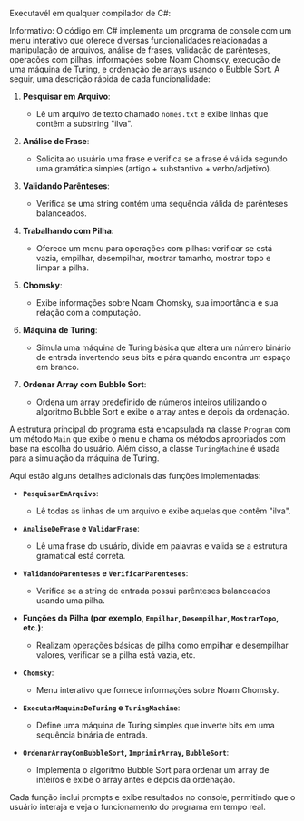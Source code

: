 Executavél em qualquer compilador de C#:

Informativo:
O código em C# implementa um programa de console com um menu interativo que oferece diversas funcionalidades relacionadas a manipulação de arquivos, análise de frases, validação de parênteses, operações com pilhas, informações sobre Noam Chomsky, execução de uma máquina de Turing, e ordenação de arrays usando o Bubble Sort. A seguir, uma descrição rápida de cada funcionalidade:

1. **Pesquisar em Arquivo**:
   - Lê um arquivo de texto chamado `nomes.txt` e exibe linhas que contêm a substring "ilva".

2. **Análise de Frase**:
   - Solicita ao usuário uma frase e verifica se a frase é válida segundo uma gramática simples (artigo + substantivo + verbo/adjetivo).

3. **Validando Parênteses**:
   - Verifica se uma string contém uma sequência válida de parênteses balanceados.

4. **Trabalhando com Pilha**:
   - Oferece um menu para operações com pilhas: verificar se está vazia, empilhar, desempilhar, mostrar tamanho, mostrar topo e limpar a pilha.

5. **Chomsky**:
   - Exibe informações sobre Noam Chomsky, sua importância e sua relação com a computação.

6. **Máquina de Turing**:
   - Simula uma máquina de Turing básica que altera um número binário de entrada invertendo seus bits e pára quando encontra um espaço em branco.

7. **Ordenar Array com Bubble Sort**:
   - Ordena um array predefinido de números inteiros utilizando o algoritmo Bubble Sort e exibe o array antes e depois da ordenação.

A estrutura principal do programa está encapsulada na classe `Program` com um método `Main` que exibe o menu e chama os métodos apropriados com base na escolha do usuário. Além disso, a classe `TuringMachine` é usada para a simulação da máquina de Turing. 

Aqui estão alguns detalhes adicionais das funções implementadas:

- **`PesquisarEmArquivo`**:
  - Lê todas as linhas de um arquivo e exibe aquelas que contêm "ilva".

- **`AnaliseDeFrase` e `ValidarFrase`**:
  - Lê uma frase do usuário, divide em palavras e valida se a estrutura gramatical está correta.

- **`ValidandoParenteses` e `VerificarParenteses`**:
  - Verifica se a string de entrada possui parênteses balanceados usando uma pilha.

- **Funções da Pilha (por exemplo, `Empilhar`, `Desempilhar`, `MostrarTopo`, etc.)**:
  - Realizam operações básicas de pilha como empilhar e desempilhar valores, verificar se a pilha está vazia, etc.

- **`Chomsky`**:
  - Menu interativo que fornece informações sobre Noam Chomsky.

- **`ExecutarMaquinaDeTuring` e `TuringMachine`**:
  - Define uma máquina de Turing simples que inverte bits em uma sequência binária de entrada.

- **`OrdenarArrayComBubbleSort`, `ImprimirArray`, `BubbleSort`**:
  - Implementa o algoritmo Bubble Sort para ordenar um array de inteiros e exibe o array antes e depois da ordenação.

Cada função inclui prompts e exibe resultados no console, permitindo que o usuário interaja e veja o funcionamento do programa em tempo real.
